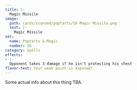 ```yaml
---
title: |-
  Magic Missile
image: 
  path: cards/scanned/poptarts/16 Magic Missile.png
  text: |-
    Magic Missile
set:
  name: Poptarts & Magic
  number: 16
category: Spells
effects: 
- |-
  Opponent takes 3 damage if he isn't protecting his chest
flavor-text: Your weak point is exposed!
---
```

Some actual info about this thing TBA.
